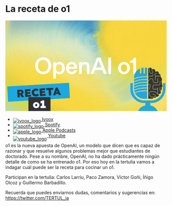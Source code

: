 # La receta de o1

![o1](res/2024-10-04-14-19-32.png)

- [<img src="https://i0.wp.com/parqueeste.org/wp-content/uploads/2020/07/ivoox-icon.png?fit=256%2C256&ssl=1" alt="ivoox_logo" width="32" style="position: relative; top: 5px;"> Ivoox](https://go.ivoox.com/rf/134490940)
- [<img src="https://cdn.iconscout.com/icon/free/png-256/spotify-36-721973.png" alt="spotify_logo" width="32" style="position: relative; top: 5px;"> Spotify](https://open.spotify.com/episode/0oZMOG41NF2iEoCSqkpuHi?si=NmCf5Hf_RNWxv052QgbtYA)
- [<img src="https://cdn.iconscout.com/icon/free/png-256/apple-853-675472.png" alt="apple_logo" width="32" style="position: relative; top: 5px;"> Apple Podcasts](https://podcasts.apple.com/us/podcast/la-receta-de-o1/id1669083682?i=1000671769161)
- [<img src="https://cdn.icon-icons.com/icons2/195/PNG/256/YouTube_23392.png" alt="youtube_logo" width="32" style="position: relative; top: 10px;"> Youtube](https://youtu.be/scmTDVBMtXY)

o1 es la nueva apuesta de OpenAI, un modelo que dicen que es capaz de razonar y que resuelve algunos problemas mejor que estudiantes de doctorado. Pese a su nombre, OpenAI, no ha dado prácticamente ningún detalle de como se ha entrenado o1. Por eso hoy en la tertulia vamos a indagar cuál puede ser la receta para cocinar un o1.

Participan en la tertulia: Carlos Larríu, Paco Zamora, Víctor Goñi, Íñigo Olcoz y Guillermo Barbadillo.

Recuerda que puedes enviarnos dudas, comentarios y sugerencias en: <https://twitter.com/TERTUL_ia>